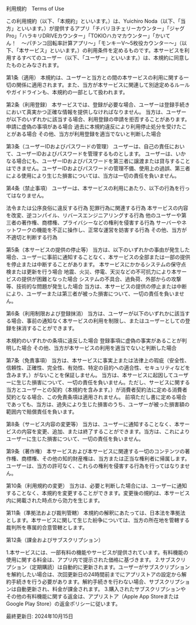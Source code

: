 利用規約　Terms of Use

この利用規約（以下、「本規約」といいます。）は、Yuichiro Noda（以下、「当方」といいます。）が提供するアプリ「チバリヨチェリーカウンター」「ジャグPro」「ハラキリDRIVEカウンター」「TOKIOハカマカウンター」「かいてん！　〜パチンコ回転率計算アプリ〜」「モンキーV〜5枚役カウンター〜」（以下、「本サービス」といいます。）の利用条件を定めるものです。本サービスを利用するすべてのユーザー（以下、「ユーザー」といいます。）は、本規約に同意したものとみなされます。

第1条（適用）
本規約は、ユーザーと当方との間の本サービスの利用に関する一切の関係に適用されます。また、当方が本サービスに関連して別途定めるルールやガイドラインも、本規約の一部として扱われます。

第2条（利用登録）
本サービスでは、登録が必要な場合、ユーザーは登録手続きにおいて真実かつ正確な情報を提供しなければなりません。
当方は、ユーザーが以下のいずれかに該当する場合、利用登録の申請を拒否することがあります。
申請に虚偽の事項がある場合
過去に本規約違反により利用停止処分を受けたことがある場合
その他、当方が利用登録を適当でないと判断した場合

第3条（ユーザーIDおよびパスワードの管理）
ユーザーは、自己の責任において、ユーザーIDおよびパスワードを管理するものとします。
ユーザーは、いかなる場合にも、ユーザーIDおよびパスワードを第三者に譲渡または貸与することはできません。ユーザーIDおよびパスワードの管理不備、使用上の過誤、第三者による使用により生じた損害については、当方は一切の責任を負いません。

第4条（禁止事項）
ユーザーは、本サービスの利用にあたり、以下の行為を行ってはなりません。

法令または公序良俗に違反する行為
犯罪行為に関連する行為
本サービスの内容を改変、逆コンパイル、リバースエンジニアリングする行為
他のユーザーや第三者の著作権、商標権、プライバシーなどの権利を侵害する行為
サーバーやネットワークの機能を不正に操作し、正常な運営を妨害する行為
その他、当方が不適切と判断する行為

第5条（本サービスの提供の停止等）
当方は、以下のいずれかの事由が発生した場合、ユーザーに事前に通知することなく、本サービスの全部または一部の提供を停止または中断することがあります。
本サービスにかかるシステムの保守点検または更新を行う場合
地震、火災、停電、天災などの不可抗力により本サービスの提供が困難となった場合
システムの不具合、過負荷、外部からの攻撃等、技術的な問題が発生した場合
当方は、本サービスの提供の停止または中断により、ユーザーまたは第三者が被った損害について、一切の責任を負いません。

第6条（利用制限および登録抹消）
当方は、ユーザーが以下のいずれかに該当する場合、事前の通知なく本サービスの利用を制限し、またはユーザーとしての登録を抹消することができます。

本規約のいずれかの条項に違反した場合
登録事項に虚偽の事実があることが判明した場合
その他、当方が本サービスの利用を適当でないと判断した場合

第7条（免責事項）
当方は、本サービスに事実上または法律上の瑕疵（安全性、信頼性、正確性、完全性、有効性、特定の目的への適合性、セキュリティなどを含みます。）がないことを保証しません。
当方は、本サービスに起因してユーザーに生じた損害について、一切の責任を負いません。ただし、サービスに関する当方とユーザーとの契約（本規約を含みます。）が消費者契約法に定める消費者契約となる場合、この免責条項は適用されません。
前項ただし書に定める場合であっても、当方は、過失により生じた損害のうち、ユーザーが被った損害額の範囲内で賠償責任を負います。

第8条（サービス内容の変更等）
当方は、ユーザーに通知することなく、本サービスの内容を変更、追加、または終了することができます。当方は、これによりユーザーに生じた損害について、一切の責任を負いません。

第9条（著作権）
本サービスおよび本サービスに関連する一切のコンテンツの著作権、商標権、その他の知的財産権は、当方または正当な権利者に帰属します。ユーザーは、当方の許可なく、これらの権利を侵害する行為を行ってはなりません。

第10条（利用規約の変更）
当方は、必要と判断した場合には、ユーザーに通知することなく、本規約を変更することができます。変更後の規約は、本サービス内に掲載された時点から効力を生じます。

第11条（準拠法および裁判管轄）
本規約の解釈にあたっては、日本法を準拠法とします。本サービスに関して生じた紛争については、当方の所在地を管轄する裁判所を専属的合意管轄とします。

第12条（課金およびサブスクリプション）

1.本サービスには、一部有料の機能やサービスが提供されています。有料機能の使用に関する料金は、アプリ内で提示された価格に基づきます。
2.サブスクリプション（定期購読）は自動的に更新されます。ユーザーがサブスクリプションを解約したい場合は、次回更新日の24時間前までにアプリストアの設定から解約手続きを行う必要があります。解約手続きを行わない場合、サブスクリプションは自動更新され、料金が課金されます。
3.購入されたサブスクリプションやその他の有料機能に関する返金は、アプリストア（Apple App StoreまたはGoogle Play Store）の返金ポリシーに従います。


最終更新日: 2024年10月15日
